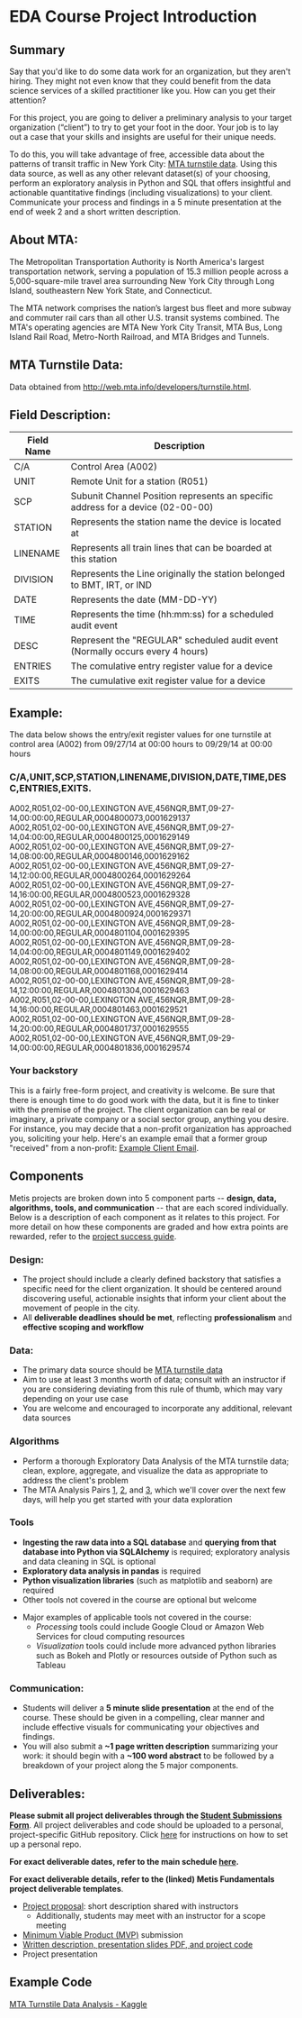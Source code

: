 # EDA Course Project Introduction

## Summary

Say that you'd like to do some data work for an organization, but they aren't hiring. They might not even know that they could benefit from the data science services of a skilled practitioner like you. How can you get their attention?  

For this project, you are going to deliver a preliminary analysis to your target organization (“client”) to try to get your foot in the door. Your job is to lay out a case that your skills and insights are useful for their unique needs.

To do this, you will take advantage of free, accessible data about the patterns of transit traffic in New York City: [MTA turnstile data](http://web.mta.info/developers/turnstile.html). Using this data source, as well as any other relevant dataset(s) of your choosing, perform an exploratory analysis in Python and SQL that offers insightful and actionable quantitative findings (including visualizations) to your client. Communicate your process and findings in a 5 minute presentation at the end of week 2 and a short written description.

## About MTA: 

The Metropolitan Transportation Authority is North America's largest transportation network, serving a population of 15.3 million people across a 5,000-square-mile travel area surrounding New York City through Long Island, southeastern New York State, and Connecticut.

The MTA network comprises the nation’s largest bus fleet and more subway and commuter rail cars than all other U.S. transit systems combined. The MTA's operating agencies are MTA New York City Transit, MTA Bus, Long Island Rail Road, Metro-North Railroad, and MTA Bridges and Tunnels.

## MTA Turnstile Data:
Data obtained from http://web.mta.info/developers/turnstile.html.

## Field Description:

| Field Name | Description                                                                     |
|------------|---------------------------------------------------------------------------------|
| C/A        | Control Area (A002)                                                             |
| UNIT       | Remote Unit for a station (R051)                                                |
| SCP        | Subunit Channel Position represents an specific address for a device (02-00-00) |
| STATION    | Represents the station name the device is located at                            |
| LINENAME   | Represents all train lines that can be boarded at this station                  |
| DIVISION   | Represents the Line originally the station belonged to BMT, IRT, or IND         |
| DATE       | Represents the date (MM-DD-YY)                                                  |
| TIME       | Represents the time (hh:mm:ss) for a scheduled audit event                      |
| DESC       | Represent the "REGULAR" scheduled audit event (Normally occurs every 4 hours)   |
| ENTRIES    | The comulative entry register value for a device                                |
| EXITS      | The cumulative exit register value for a device                                 |


## Example:

The data below shows the entry/exit register values for one turnstile at control area (A002) from 09/27/14 at 00:00 hours to 09/29/14 at 00:00 hours

### C/A,UNIT,SCP,STATION,LINENAME,DIVISION,DATE,TIME,DESC,ENTRIES,EXITS.<br>
A002,R051,02-00-00,LEXINGTON AVE,456NQR,BMT,09-27-14,00:00:00,REGULAR,0004800073,0001629137<br>
A002,R051,02-00-00,LEXINGTON AVE,456NQR,BMT,09-27-14,04:00:00,REGULAR,0004800125,0001629149<br>
A002,R051,02-00-00,LEXINGTON AVE,456NQR,BMT,09-27-14,08:00:00,REGULAR,0004800146,0001629162<br>
A002,R051,02-00-00,LEXINGTON AVE,456NQR,BMT,09-27-14,12:00:00,REGULAR,0004800264,0001629264<br>
A002,R051,02-00-00,LEXINGTON AVE,456NQR,BMT,09-27-14,16:00:00,REGULAR,0004800523,0001629328<br>
A002,R051,02-00-00,LEXINGTON AVE,456NQR,BMT,09-27-14,20:00:00,REGULAR,0004800924,0001629371<br>
A002,R051,02-00-00,LEXINGTON AVE,456NQR,BMT,09-28-14,00:00:00,REGULAR,0004801104,0001629395<br>
A002,R051,02-00-00,LEXINGTON AVE,456NQR,BMT,09-28-14,04:00:00,REGULAR,0004801149,0001629402<br>
A002,R051,02-00-00,LEXINGTON AVE,456NQR,BMT,09-28-14,08:00:00,REGULAR,0004801168,0001629414<br>
A002,R051,02-00-00,LEXINGTON AVE,456NQR,BMT,09-28-14,12:00:00,REGULAR,0004801304,0001629463<br>
A002,R051,02-00-00,LEXINGTON AVE,456NQR,BMT,09-28-14,16:00:00,REGULAR,0004801463,0001629521<br>
A002,R051,02-00-00,LEXINGTON AVE,456NQR,BMT,09-28-14,20:00:00,REGULAR,0004801737,0001629555<br>
A002,R051,02-00-00,LEXINGTON AVE,456NQR,BMT,09-29-14,00:00:00,REGULAR,0004801836,0001629574<br>


### Your backstory
This is a fairly free-form project, and creativity is welcome. Be sure that there is enough time to do good work with the data, but it is fine to tinker with the premise of the project.
The client organization can be real or imaginary, a private company or a social sector group, anything you desire. For instance, you may decide that a non-profit organization has approached you, soliciting your help. Here's an example email that a former group "received" from a non-profit: [Example Client Email](example_client_email.md).


## Components
Metis projects are broken down into 5 component parts -- **design, data, algorithms, tools, and communication** -- that 
are each scored individually. Below is a description of each component as it relates to this project. For more detail 
on how these components are graded and how extra points are rewarded, refer to the [project success guide](./project_success_guide.md).  


### Design:

*  The project should include a clearly defined backstory that satisfies a specific need for the client organization. It should be centered around discovering useful, actionable insights that inform your client about the movement of people in the city.
*  All **deliverable deadlines should be met**, reflecting **professionalism** and **effective scoping and workflow**

### Data:

* The primary data source should be [MTA turnstile data](http://web.mta.info/developers/turnstile.html) 
* Aim to use at least 3 months worth of data; consult with an instructor if you are considering deviating from this rule of thumb, which may vary depending on your use case
* You are welcome and encouraged to incorporate any additional, relevant data sources 
 
### Algorithms

* Perform a thorough Exploratory Data Analysis of the MTA turnstile data; clean, explore, aggregate, and visualize the data as appropriate to address the client's problem 
* The MTA Analysis Pairs [1](../../pairs/mta-pair-1), [2](../../pairs/mta-pair-2), and [3](../../pairs/mta-pair-3), 
which we'll cover over the next few days, will help you get started with your data exploration

### Tools
* **Ingesting the raw data into a SQL database** and **querying from that database into Python via SQLAlchemy** is required; exploratory analysis and data cleaning in SQL is optional
* **Exploratory data analysis in pandas** is required
* **Python visualization libraries** (such as matplotlib and seaborn) are required   
*  Other tools not covered in the course are optional but welcome
- Major examples of applicable tools not covered in the course:
  - *Processing* tools could include Google Cloud or Amazon Web Services for cloud computing resources
  - *Visualization* tools could include more advanced python libraries such as Bokeh and Plotly or resources outside of Python such as Tableau


### Communication:
* Students will deliver a **5 minute slide presentation** at the end of the course. These should be given in a compelling, 
clear manner and include effective visuals for communicating your objectives and findings.
* You will also submit a **~1 page written description** summarizing your work: it should begin with a **~100 word abstract**
to be followed by a breakdown of your project along the 5 major components.
  

## Deliverables:

**Please submit all project deliverables through the [Student Submissions Form](https://docs.google.com/forms/d/e/1FAIpQLSeM7MPx5r_FaX6ordJGkG1ObLh94GEE8qzlvEFxfvmWsKmXNA/viewform)**. All project deliverables and code should be uploaded to a personal, project-specific GitHub repository. Click [here](https://github.com/thisismetis/Metis_Fundamentals/tree/main/git_and_github) for instructions on how to set up a personal repo. 

**For exact deliverable dates, refer to the main schedule [here](/README.md).**
  
**For exact deliverable details, refer to the (linked) Metis Fundamentals project deliverable templates**.

 * [Project proposal](https://github.com/thisismetis/NBM_Metis_Fundamentals/tree/master/project_deliverable_templates/project_proposal.md): short description shared with instructors
    - Additionally, students may meet with an instructor for a scope meeting
 * [Minimum Viable Product (MVP)](https://github.com/thisismetis/NBM_Metis_Fundamentals/tree/master/project_deliverable_templates/mvp.md) submission  
 * [Written description, presentation slides PDF, and project code](https://github.com/thisismetis/NBM_Metis_Fundamentals/tree/master/project_deliverable_templates/final_deliverable.md) 
 * Project presentation
 
## Example Code
[MTA Turnstile Data Analysis - Kaggle](https://www.kaggle.com/nieyuqi/mta-turnstile-data-analysis)
